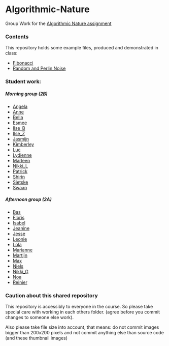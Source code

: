 # Algorithmic-Nature
Group Work for the [Algorithmic Nature assignment](https://github.com/ArtezGDA/Course-Material/blob/master/AlgorithmicNature.md)

### Contents

This repository holds some example files, produced and demonstrated in class:

- [Fibonacci](https://github.com/ArtezGDA/Algorithmic-Nature/tree/master/Fibonacci)
- [Random and Perlin Noise](https://github.com/ArtezGDA/Algorithmic-Nature//tree/master/PerlinNoise)

### Student work:

##### Morning group (2B)
- [Angela](Angela.md)
- [Anne](Anne.md)
- [Bella](Bella.md)
- [Esmee](Esmee.md)
- [Ilse_B](Ilse_B.md)
- [Ilse_Z](Ilse_Z.md)
- [Jasmijn](Jasmijn.md)
- [Kimberley](Kimberley.md)
- [Luc](Luc.md)
- [Lydienne](Lydienne.md)
- [Marleen](Marleen.md)
- [Nikki_L](Nikki_L.md)
- [Patrick](Patrick.md)
- [Shirin](Shirin.md)
- [Sietske](Sietske.md)
- [Swaan](Swaan.md)

##### Afternoon group (2A)

- [Bas](Bas.md)
- [Floris](Floris.md)
- [Isabel](Isabel.md)
- [Jeanine](Jeanine.md)
- [Jesse](Jesse.md)
- [Leonie](Leonie.md)
- [Lola](Lola.md)
- [Marianne](Marianne.md)
- [Martijn](Martijn.md)
- [Max](Max.md)
- [Niels](Niels.md)
- [Nikki_G](Nikki_G.md)
- [Noa](Noa.md)
- [Reinier](Reinier.md)

### Caution about this shared repository

This repository is accessibly to everyone in the course. So please take special care with working in each others folder. (agree before you commit changes to someone else work).

Also please take file size into account, that means: do not commit images bigger than 200x200 pixels and not commit anything else than source code (and these thumbnail images)